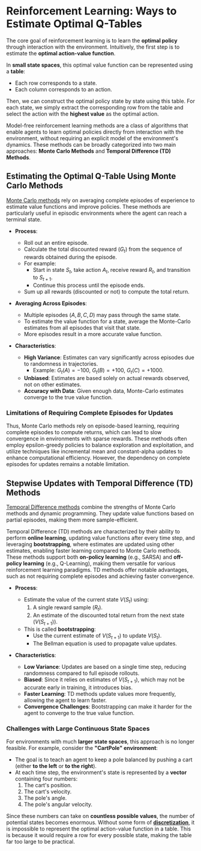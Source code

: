 # Reinforcement Learning: Ways to Estimate Optimal Q-Tables

The core goal of reinforcement learning is to learn the **optimal policy** through interaction with the environment. Intuitively, the first step is to estimate the **optimal action-value function**.

In **small state spaces**, this optimal value function can be represented using a **table**:  
- Each row corresponds to a state.  
- Each column corresponds to an action.  

Then, we can construct the optimal policy state by state using this table. For each state, we simply extract the corresponding row from the table and select the action with the **highest value** as the optimal action.

Model-free reinforcement learning methods are a class of algorithms that enable agents to learn optimal policies directly from interaction with the environment, without requiring an explicit model of the environment's dynamics. These methods can be broadly categorized into two main approaches: **Monte Carlo Methods** and **Temporal Difference (TD) Methods**.

## Estimating the Optimal Q-Table Using Monte Carlo Methods

[Monte Carlo methods](./discrete-state-problems/monte-carlo-methods/) rely on averaging complete episodes of experience to estimate value functions and improve policies. These methods are particularly useful in episodic environments where the agent can reach a terminal state.

- **Process**:
  - Roll out an entire episode.
  - Calculate the total discounted reward ($G_t$) from the sequence of rewards obtained during the episode.
  - For example:
    - Start in state $S_t$, take action $A_t$, receive reward $R_t$, and transition to $S_{t+1}$.
    - Continue this process until the episode ends.
  - Sum up all rewards (discounted or not) to compute the total return.

- **Averaging Across Episodes**:
  - Multiple episodes ($A, B, C, D$) may pass through the same state.
  - To estimate the value function for a state, average the Monte-Carlo estimates from all episodes that visit that state.
  - More episodes result in a more accurate value function.

- **Characteristics**:
  - **High Variance**: Estimates can vary significantly across episodes due to randomness in trajectories.
    - Example: $G_t(A) = -100$, $G_t(B) = +100$, $G_t(C) = +1000$.
  - **Unbiased**: Estimates are based solely on actual rewards observed, not on other estimates.
  - **Accuracy with Data**: Given enough data, Monte-Carlo estimates converge to the true value function.


### Limitations of Requiring Complete Episodes for Updates

Thus, Monte Carlo methods rely on episode-based learning, requiring complete episodes to compute returns, which can lead to slow convergence in environments with sparse rewards. These methods often employ epsilon-greedy policies to balance exploration and exploitation, and utilize techniques like incremental mean and constant-alpha updates to enhance computational efficiency. However, the dependency on complete episodes for updates remains a notable limitation.

## Stepwise Updates with Temporal Difference (TD) Methods

[Temporal Difference methods](./discrete-state-problems/temporal-difference-methods/) combine the strengths of Monte Carlo methods and dynamic programming. They update value functions based on partial episodes, making them more sample-efficient.

Temporal Difference (TD) methods are characterized by their ability to perform **online learning**, updating value functions after every time step, and leveraging **bootstrapping**, where estimates are updated using other estimates, enabling faster learning compared to Monte Carlo methods. These methods support both **on-policy learning** (e.g., SARSA) and **off-policy learning** (e.g., Q-Learning), making them versatile for various reinforcement learning paradigms. TD methods offer notable advantages, such as not requiring complete episodes and achieving faster convergence.

- **Process**:
  - Estimate the value of the current state $V(S_t)$ using:
    1. A single reward sample ($R_t$).
    2. An estimate of the discounted total return from the next state ($V(S_{t+1})$).
  - This is called **bootstrapping**:
    - Use the current estimate of $V(S_{t+1})$ to update $V(S_t)$.
    - The Bellman equation is used to propagate value updates.

- **Characteristics**:
  - **Low Variance**: Updates are based on a single time step, reducing randomness compared to full episode rollouts.
  - **Biased**: Since it relies on estimates of $V(S_{t+1})$, which may not be accurate early in training, it introduces bias.
  - **Faster Learning**: TD methods update values more frequently, allowing the agent to learn faster.
  - **Convergence Challenges**: Bootstrapping can make it harder for the agent to converge to the true value function.


### Challenges with Large Continuous State Spaces

For environments with much **larger state spaces**, this approach is no longer feasible. For example, consider the **"CartPole" environment**:

- The goal is to teach an agent to keep a pole balanced by pushing a cart (either **to the left** or **to the right**).
- At each time step, the environment's state is represented by a **vector** containing four numbers:
  1. The cart's position.
  2. The cart's velocity.
  3. The pole's angle.
  4. The pole's angular velocity.

Since these numbers can take on **countless possible values**, the number of potential states becomes enormous. Without some form of **[discretization](./continuous-state-problems/)**, it is impossible to represent the optimal action-value function in a table. This is because it would require a row for every possible state, making the table far too large to be practical.

